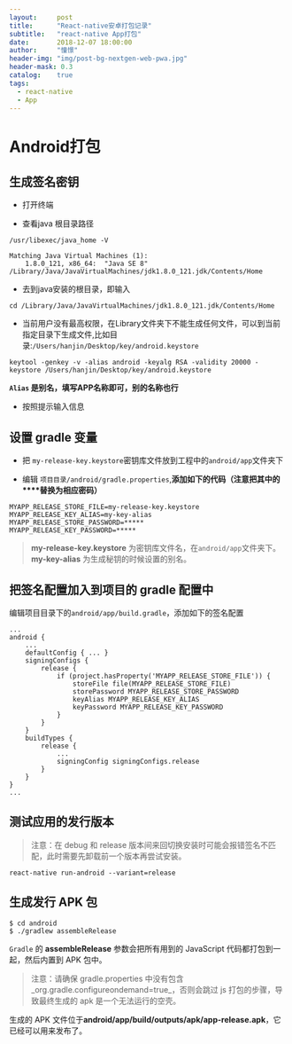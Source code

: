 ```yaml
---
layout:     post
title:      "React-native安卓打包记录"
subtitle:   "react-native App打包"
date:       2018-12-07 18:00:00
author:     "憧憬"
header-img: "img/post-bg-nextgen-web-pwa.jpg"
header-mask: 0.3
catalog:    true
tags:
  - react-native
  - App
---
```

# Android打包
## 生成签名密钥

* 打开终端

*  查看java 根目录路径

```
/usr/libexec/java_home -V
```

```
Matching Java Virtual Machines (1):
    1.8.0_121, x86_64:	"Java SE 8"	/Library/Java/JavaVirtualMachines/jdk1.8.0_121.jdk/Contents/Home
```

* 去到java安装的根目录，即输入

```
cd /Library/Java/JavaVirtualMachines/jdk1.8.0_121.jdk/Contents/Home
```

* 当前用户没有最高权限，在Library文件夹下不能生成任何文件，可以到当前指定目录下生成文件,比如目录:`/Users/hanjin/Desktop/key/android.keystore`

```
keytool -genkey -v -alias android -keyalg RSA -validity 20000 -keystore /Users/hanjin/Desktop/key/android.keystore
```

**`Alias` 是别名，填写APP名称即可，别的名称也行**


* 按照提示输入信息

## 设置 gradle 变量

* 把 `my-release-key.keystore`密钥库文件放到工程中的`android/app`文件夹下

* 编辑 `项目目录/android/gradle.properties`,**添加如下的代码（注意把其中的****替换为相应密码）**

```
MYAPP_RELEASE_STORE_FILE=my-release-key.keystore
MYAPP_RELEASE_KEY_ALIAS=my-key-alias
MYAPP_RELEASE_STORE_PASSWORD=*****
MYAPP_RELEASE_KEY_PASSWORD=*****
```

> **my-release-key.keystore** 为密钥库文件名，在`android/app`文件夹下。
> **my-key-alias** 为生成秘钥的时候设置的别名。


## 把签名配置加入到项目的 gradle 配置中
编辑项目目录下的`android/app/build.gradle`，添加如下的签名配置

```
...
android {
    ...
    defaultConfig { ... }
    signingConfigs {
        release {
            if (project.hasProperty('MYAPP_RELEASE_STORE_FILE')) {
                storeFile file(MYAPP_RELEASE_STORE_FILE)
                storePassword MYAPP_RELEASE_STORE_PASSWORD
                keyAlias MYAPP_RELEASE_KEY_ALIAS
                keyPassword MYAPP_RELEASE_KEY_PASSWORD
            }
        }
    }
    buildTypes {
        release {
            ...
            signingConfig signingConfigs.release
        }
    }
}
...
```
## 测试应用的发行版本

> 注意：在 debug 和 release 版本间来回切换安装时可能会报错签名不匹配，此时需要先卸载前一个版本再尝试安装。

```
react-native run-android --variant=release
```


## 生成发行 APK 包

```
$ cd android
$ ./gradlew assembleRelease
```

`Gradle` 的 **assembleRelease** 参数会把所有用到的 JavaScript 代码都打包到一起，然后内置到 APK 包中。

> 注意：请确保 gradle.properties 中没有包含_org.gradle.configureondemand=true_，否则会跳过 js 打包的步骤，导致最终生成的 apk 是一个无法运行的空壳。

生成的 APK 文件位于**android/app/build/outputs/apk/app-release.apk**，它已经可以用来发布了。


